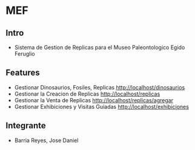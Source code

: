 # MEF

## Intro

* Sistema de Gestion de Replicas para el Museo Paleontologico Egido Feruglio

## Features

* Gestionar Dinosaurios, Fosiles, Replicas <http://localhost/dinosaurios>
* Gestionar la Creacion de Replicas <http://localhost/replicas>
* Gestionar la Venta de Replicas <http://localhost/replicas/agregar>
* Gestionar Exhibiciones y Visitas Guiadas <http://localhost/exhibiciones>

## Integrante

* Barria Reyes, Jose Daniel
